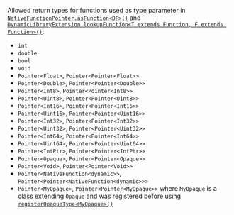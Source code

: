 Allowed return types for functions used as type parameter in [`NativeFunctionPointer.asFunction<DF>()`](https://pub.dev/documentation/web_ffi/latest/web_ffi/NativeFunctionPointer/asFunction.html) and [`DynamicLibraryExtension.lookupFunction<T extends Function, F extends Function>()`](https://pub.dev/documentation/web_ffi/latest/web_ffi/DynamicLibraryExtension/lookupFunction.html):

* `int`
* `double`
* `bool`
* `void`
* `Pointer<Float>`, `Pointer<Pointer<Float>>`
* `Pointer<Double>`, `Pointer<Pointer<Double>>`
* `Pointer<Int8>`, `Pointer<Pointer<Int8>>`
* `Pointer<Uint8>`, `Pointer<Pointer<Uint8>>`
* `Pointer<Int16>`, `Pointer<Pointer<Int16>>`
* `Pointer<Uint16>`, `Pointer<Pointer<Uint16>>`
* `Pointer<Int32>`, `Pointer<Pointer<Int32>>`
* `Pointer<Uint32>`, `Pointer<Pointer<Uint32>>`
* `Pointer<Int64>`, `Pointer<Pointer<Int64>>`
* `Pointer<Uint64>`, `Pointer<Pointer<Uint64>>`
* `Pointer<IntPtr>`, `Pointer<Pointer<IntPtr>>`
* `Pointer<Opaque>`, `Pointer<Pointer<Opaque>>`
* `Pointer<Void>`, `Pointer<Pointer<Void>>`
* `Pointer<NativeFunction<dynamic>>`, `Pointer<Pointer<NativeFunction<dynamic>>>`
* `Pointer<MyOpaque>`, `Pointer<Pointer<MyOpaque>>` where `MyOpaque` is a class extending `Opaque` and was registered before using [`registerOpaqueType<MyOpaque>()`](https://pub.dev/documentation/web_ffi/latest/web_ffi_modules/registerOpaqueType.html)  